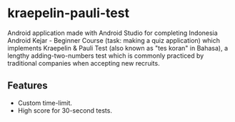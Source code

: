 # kraepelin-pauli-test

Android application made with Android Studio for completing Indonesia Android Kejar - Beginner Course (task: making a quiz application) which implements Kraepelin & Pauli Test (also known as "tes koran" in Bahasa), a lengthy adding-two-numbers test which is commonly practiced by traditional companies when accepting new recruits.

## Features

* Custom time-limit.
* High score for 30-second tests.
